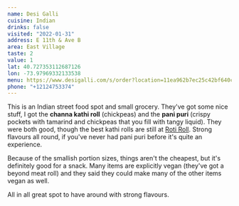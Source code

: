 ```yaml
---
name: Desi Galli
cuisine: Indian
drinks: false
visited: "2022-01-31"
address: E 11th & Ave B
area: East Village
taste: 2
value: 1
lat: 40.727353112687126
lon: -73.97969332133538
menu: https://www.desigalli.com/s/order?location=11ea962b7ec25c42bf640cc47a2ae3c4#18
phone: "+12124753374"
---
```


This is an Indian street food spot and small grocery. They've got some nice stuff, I got the **channa kathi roll** (chickpeas) and the **pani puri** (crispy pockets with tamarind and chickpeas that you fill with tangy liquid). They were both good, though the best kathi rolls are still at [Roti Roll](/places/roti-roll). Strong flavours all round, if you've never had pani puri before it's quite an experience.

Because of the smallish portion sizes, things aren't the cheapest, but it's definitely good for a snack. Many items are explicitly vegan (they've got a beyond meat roll) and they said they could make many of the other items vegan as well. 

All in all great spot to have around with strong flavours.
